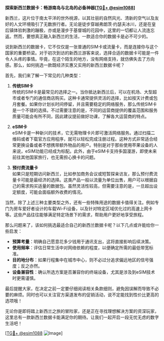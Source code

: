 **探索新西兰数据卡：畅游南岛与北岛的必备神器[[TG💪+ @esim1088](https://t.me/s/esim1088)]**

新西兰，这片位于南太平洋的世外桃源，以其壮丽的自然风光、清新的空气以及友好的人文环境吸引了无数旅行者。无论是徒步穿越弗朗茨·约瑟夫冰川，还是在皇后镇体验刺激的蹦极，亦或是漫步于基督城的花园中，这里的一切都让人流连忘返。然而，要想真正融入新西兰的生活，一款适合你的数据卡是必不可少的。

说到新西兰的数据卡，它不仅仅是一张普通的SIM卡或流量卡，而是连接你与这个国家的重要桥梁。对于初次到访的新西兰游客来说，选择合适的数据卡可能是一件令人头疼的事情。毕竟，在这个陌生的地方，没有网络支持，就仿佛失去了方向感。那么，如何挑选一款既经济实惠又实用的新西兰数据卡呢？

首先，我们来了解一下常见的几种类型：

1. **传统SIM卡**  
   传统的SIM卡是最常见的选择之一。当你抵达新西兰后，可以在机场、大型超市或者专门的通信商店购买。这种卡通常提供灵活的选择，比如按天计费或包月套餐。如果你计划长时间停留，并且需要稳定的网络服务，那么传统SIM卡是一个不错的选择。不过需要注意的是，不同的运营商提供的覆盖范围和服务质量可能会有所不同，因此建议提前做好功课，了解各大运营商的特点。

2. **eSIM卡**  
   eSIM卡是一种新兴的技术，它无需物理卡片即可激活网络服务。通过扫描二维码或者下载官方应用程序，就可以轻松完成注册过程。这种方式非常适合经常更换设备或者不想携带额外物品的用户。特别是对于那些使用苹果设备的人来说，eSIM功能已经成为标配。此外，由于eSIM卡支持多国漫游，即使未来前往其他国家旅行，也无需担心换卡的问题。

3. **预付费流量卡**  
   如果只是短期访问新西兰，比如参加商务会议或短暂探亲访友，那么预付费流量卡可能是最经济的选择。这类产品一般以流量为单位出售，用户可以根据自己的需求购买适量的数据包。虽然灵活性较高，但需要注意的是，一旦超出设定额度，可能会面临额外收费的情况。

当然，除了上述三种主要类型之外，还有一些特殊用途的数据卡值得关注。例如专门为房车爱好者设计的车载Wi-Fi设备，以及针对特定区域优化过的高速上网卡等。这些产品往往能够满足特定场景下的需求，帮助用户更好地享受旅程。

那么问题来了，该如何挑选最适合自己的新西兰数据卡呢？以下几点或许能给你一些启发：

- **预算考量**：明确自己愿意花多少钱用于通讯支出，这将直接影响后续决策。
- **使用频率**：评估日常生活中对网络依赖的程度，以便确定所需的最低带宽标准。
- **目的地分布**：如果行程集中在城市中心，则不必过分追求偏远地区的信号强度；反之亦然。
- **设备兼容性**：确认所选方案是否兼容你的终端设备，尤其是涉及到eSIM技术时更需谨慎。

最后提醒大家，在决定之前一定要仔细阅读相关条款细则，避免因误解而导致不必要的麻烦。同时也可以关注官方渠道发布的促销活动，说不定能找到性价比更高的选项哦！

无论你是即将踏上新西兰之旅的冒险家，还是正在寻找理想解决方案的资深玩家，这里总有一款新西兰数据卡能满足你的期待。让我们一起开启一段无忧无虑的数字生活吧！

[[TG💪+ @esim1088](https://t.me/s/esim1088) ![Image](https://i.postimg.cc/4NQfJmqS/Snipaste-2025-05-13-00-14-12.png)]
